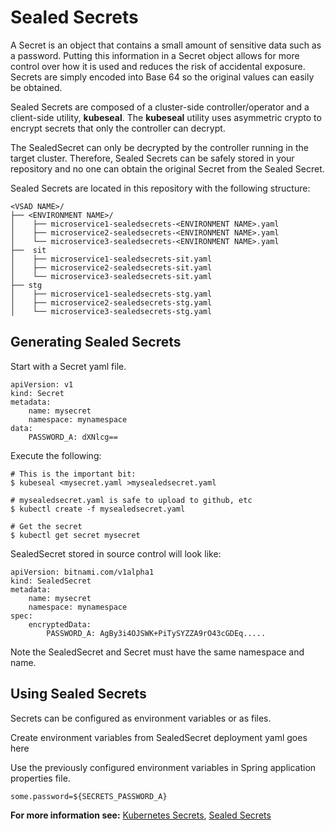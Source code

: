 # Sealed Secrets

A Secret is an object that contains a small amount of sensitive data such as a password. Putting this information in a Secret object allows for more control over how it is used and reduces the risk of accidental exposure.  Secrets are simply encoded into Base 64 so the original values can easily be obtained.  

Sealed Secrets are composed of a cluster-side controller/operator and a client-side utility, **kubeseal**.  The **kubeseal** utility uses asymmetric crypto to encrypt secrets that only the controller can decrypt.  

The SealedSecret can only be decrypted by the controller running in the target cluster.  Therefore, Sealed Secrets can be safely stored in your repository and no one can obtain the original Secret from the Sealed Secret.

Sealed Secrets are located in this repository with the following structure:
```
<VSAD NAME>/  
├── <ENVIRONMENT NAME>/  
│	 ├── microservice1-sealedsecrets-<ENVIRONMENT NAME>.yaml
│	 ├── microservice2-sealedsecrets-<ENVIRONMENT NAME>.yaml  
│	 └── microservice3-sealedsecrets-<ENVIRONMENT NAME>.yaml
├──  sit  
│	 ├── microservice1-sealedsecrets-sit.yaml
│	 ├── microservice2-sealedsecrets-sit.yaml  
│	 └── microservice3-sealedsecrets-sit.yaml 
├── stg 
│	 ├── microservice1-sealedsecrets-stg.yaml
│	 ├── microservice2-sealedsecrets-stg.yaml  
│	 └── microservice3-sealedsecrets-stg.yaml
```

## Generating Sealed Secrets

Start with a Secret yaml file.  

	apiVersion: v1
	kind: Secret
	metadata:
		name: mysecret
		namespace: mynamespace
	data:
		PASSWORD_A: dXNlcg==

Execute the following:

	# This is the important bit:
	$ kubeseal <mysecret.yaml >mysealedsecret.yaml

	# mysealedsecret.yaml is safe to upload to github, etc
	$ kubectl create -f mysealedsecret.yaml

	# Get the secret
	$ kubectl get secret mysecret

SealedSecret stored in source control will look like:

	apiVersion: bitnami.com/v1alpha1
	kind: SealedSecret
	metadata:
		name: mysecret
		namespace: mynamespace
	spec:
		encryptedData:
			PASSWORD_A: AgBy3i4OJSWK+PiTySYZZA9rO43cGDEq.....

Note the SealedSecret and Secret must have the same namespace and name.

## Using Sealed Secrets 
Secrets can be configured as environment variables or as files.

Create environment variables from SealedSecret
	deployment yaml goes here  
	
Use the previously configured environment variables in Spring application properties file.

	some.password=${SECRETS_PASSWORD_A}



**For more information see:**
[Kubernetes Secrets](https://kubernetes.io/docs/concepts/configuration/secret/),
[Sealed Secrets](https://github.com/bitnami-labs/sealed-secrets)